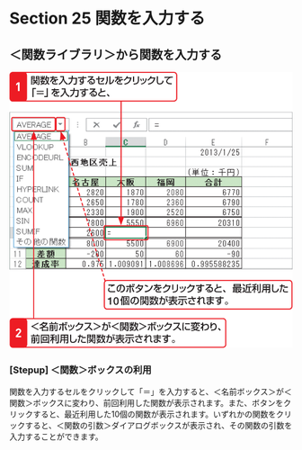 # Section 25 関数を入力する

## ＜関数ライブラリ＞から関数を入力する

![](007.png)

### [Stepup] ＜関数＞ボックスの利用

関数を入力するセルをクリックして「＝」を入力すると、＜名前ボックス＞が＜関数＞ボックスに変わり、前回利用した関数が表示されます。また、ボタンをクリックすると、最近利用した10個の関数が表示されます。いずれかの関数をクリックすると、＜関数の引数＞ダイアログボックスが表示され、その関数の引数を入力することができます。


